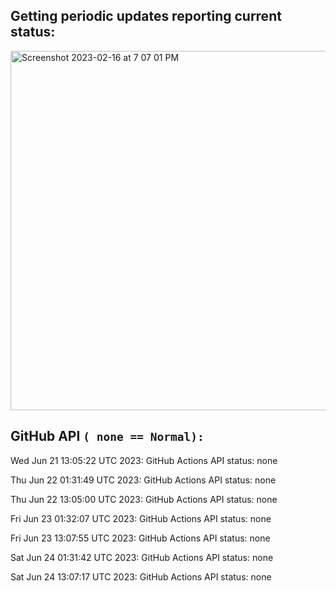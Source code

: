 
## Getting periodic updates reporting current status:
<img width="575" alt="Screenshot 2023-02-16 at 7 07 01 PM" src="https://user-images.githubusercontent.com/31228460/219539578-f880fea9-7a9d-4f7d-a7e2-5ce3d90ab466.png">

## GitHub API `( none == Normal):`

Wed Jun 21 13:05:22 UTC 2023: GitHub Actions API status: none

Thu Jun 22 01:31:49 UTC 2023: GitHub Actions API status: none

Thu Jun 22 13:05:00 UTC 2023: GitHub Actions API status: none

Fri Jun 23 01:32:07 UTC 2023: GitHub Actions API status: none

Fri Jun 23 13:07:55 UTC 2023: GitHub Actions API status: none

Sat Jun 24 01:31:42 UTC 2023: GitHub Actions API status: none

Sat Jun 24 13:07:17 UTC 2023: GitHub Actions API status: none
